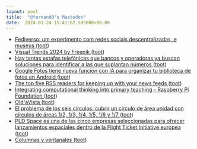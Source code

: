 ```yaml
---
layout: post
title:  "@fernand0's Mastodon"
date:  2024-01-24 15:41:02.595000+00:00
---
```

*  [Fediverso: um experimento com redes sociais descentralizadas, e museus ](https://brasiliana.museus.gov.br/fediverso-um-experimento-com-redes-sociais-descentralizadas-e-museus) ([toot](https://mastodon.social/@fernand0/111811681490930771))
*  [Visual Trends 2024 by Freepik ](https://www.freepik.com/visual-trends-202) ([toot](https://mastodon.social/@fernand0/111811487446713353))
*  [Hay tantas estafas telefónicas que bancos y operadoras ya buscan soluciones para identificar a las que suplantan números ](https://www.genbeta.com/actualidad/hay-tantas-estafas-telefonicas-que-bancos-operadoras-buscan-soluciones-para-identificar-a-que-suplantan-numero) ([toot](https://mastodon.social/@fernand0/111811333246356894))
*  [Google Fotos tiene nueva función con IA para organizar tu biblioteca de fotos en Android ](https://wwwhatsnew.com/2024/01/24/google-fotos-tiene-nueva-funcion-con-ia-para-organizar-tu-biblioteca-de-fotos-en-android) ([toot](https://mastodon.social/@fernand0/111811252574454600))
*  [The top five RSS readers for keeping up with your news feeds ](https://www.theverge.com/24036427/rss-feed-reader-bes) ([toot](https://mastodon.social/@fernand0/111811074815986096))
*  [Integrating computational thinking into primary teaching - Raspberry Pi Foundation ](https://www.raspberrypi.org/blog/integrating-computational-thinking-into-primary-teaching) ([toot](https://mastodon.social/@fernand0/111811012110813809))
*  [Old'aVista ](https://oldavista.com/wh) ([toot](https://mastodon.social/@fernand0/111810885808398801))
*  [El problema de los seis círculos: cubrir un círculo de área unidad con círculos de áreas 1/2, 1/3, 1/4, 1/5, 1/6 y 1/7 ](https://www.microsiervos.com/archivo/matematicas/problema-seis-circulos-cubrir-circulo-area-unidad.htm) ([toot](https://mastodon.social/@fernand0/111810782039410774))
*  [PLD Space es una de las cinco empresas seleccionadas para ofrecer lanzamientos espaciales dentro de la Flight Ticket Initiative europea ](https://www.microsiervos.com/archivo/espacio/pld-space-flight-ticket-intiative.htm) ([toot](https://mastodon.social/@fernand0/111810700237147958))
*  [Columnas y ventanales ](https://www.flickr.com/photos/fernand0/53477724698) ([toot](https://mastodon.social/@fernand0/111810594036059061))

